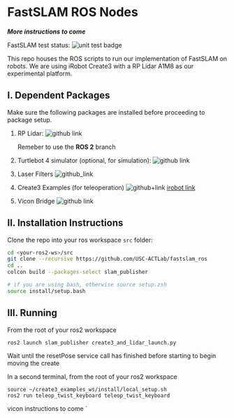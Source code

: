 # FastSLAM ROS Nodes

***More instructions to come***

FastSLAM test status:
![unit test badge](https://github.com/USC-ACTLab/FastSLAM/actions/workflows/run-unit-tests.yml/badge.svg)

This repo houses the ROS scripts to run our implementation of FastSLAM on robots. We are using iRobot Create3 with a RP Lidar A1M8 as our experimental platform.

## I. Dependent Packages

Make sure the following packages are installed before proceeding to package setup.

1. RP Lidar: ![github link](https://github.com/Slamtec/rplidar_ros)

    Remeber to use the **ROS 2** branch

2. Turtlebot 4 simulator (optional, for simulation): ![github link](https://github.com/turtlebot/turtlebot4_simulator)
   
3. Laser Filters ![github_link](https://github.com/ros-perception/laser_filters.git)
   
4. Create3 Examples (for teleoperation) ![github+link](https://github.com/iRobotEducation/create3_examples.git) [irobot link](https://edu.irobot.com/learning-library/teleop-twist-with-the-create-3)
   
5. Vicon Bridge ![github link](https://github.com/dasc-lab/ros2-vicon-bridge)

## II. Installation Instructions

Clone the repo into your ros workspace `src` folder:

``` sh
cd <your-ros2-ws>/src
git clone --recursive https://github.com/USC-ACTLab/fastslam_ros
cd ..
colcon build --packages-select slam_publisher

# if you are using bash, otherwise source setup.zsh
source install/setup.bash 
```
## III. Running
From the root of your ros2 workspace
```
ros2 launch slam_publisher create3_and_lidar_launch.py
```
Wait until the resetPose service call has finished before starting to begin moving the create

In a second terminal, from the root of your ros2 workspace
```
source ~/create3_examples_ws/install/local_setup.sh
ros2 run teleop_twist_keyboard teleop_twist_keyboard 
```
vicon instructions to come
`

